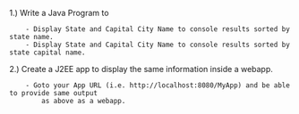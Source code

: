 1.) Write a Java Program to 

		- Display State and Capital City Name to console results sorted by state name.
		- Display State and Capital City Name to console results sorted by state capital name.

2.) Create a J2EE app to display the same information inside a webapp.

		- Goto your App URL (i.e. http://localhost:8080/MyApp) and be able to provide same output 
			as above as a webapp.
		
		